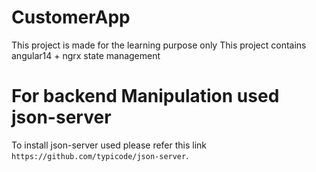 # CustomerApp

This project is made for the learning purpose only
This project contains angular14 + ngrx state management

# For backend Manipulation used json-server
To install json-server used please refer this link `https://github.com/typicode/json-server`.
